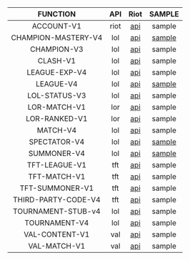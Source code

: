 |      FUNCTION       | API  |                              Riot                               |                                                SAMPLE                                                |
| :-----------------: | :--: | :-------------------------------------------------------------: | :--------------------------------------------------------------------------------------------------: |
|     ACCOUNT-V1      | riot |     [api](https://developer.riotgames.com/apis#account-v1)      |                                                sample                                                |
| CHAMPION-MASTERY-V4 | lol  | [api](https://developer.riotgames.com/apis#champion-mastery-v4) | [sample](https://github.com/sruan6/riot-api/tree/main/example/lol_examples/champion_mastery_example) |
|     CHAMPION-V3     | lol  |     [api](https://developer.riotgames.com/apis#champion-v3)     |                                                sample                                                |
|      CLASH-V1       | lol  |      [api](https://developer.riotgames.com/apis#clash-v1)       |                                                sample                                                |
|    LEAGUE-EXP-V4    | lol  |    [api](https://developer.riotgames.com/apis#league-exp-v4)    |                                                sample                                                |
|      LEAGUE-V4      | lol  |      [api](https://developer.riotgames.com/apis#league-v4)      |      [sample](https://github.com/sruan6/riot-api/tree/main/example/lol_examples/league_example)      |
|    LOL-STATUS-V3    | lol  |    [api](https://developer.riotgames.com/apis#lol-status-v3)    |                                                sample                                                |
|    LOR-MATCH-V1     | lor  |    [api](https://developer.riotgames.com/apis#lor-match-v1)     |                                                sample                                                |
|    LOR-RANKED-V1    | lor  |    [api](https://developer.riotgames.com/apis#lor-ranked-v1)    |                                                sample                                                |
|      MATCH-V4       | lol  |      [api](https://developer.riotgames.com/apis#match-v4)       |                                                sample                                                |
|    SPECTATOR-V4     | lol  |    [api](https://developer.riotgames.com/apis#spectator-v4)     |    [sample](https://github.com/sruan6/riot-api/tree/main/example/lol_examples/spectator_example)     |
|     SUMMONER-V4     | lol  |     [api](https://developer.riotgames.com/apis#summoner-v4)     |     [sample](https://github.com/sruan6/riot-api/tree/main/example/lol_examples/summoner_example)     |
|    TFT-LEAGUE-V1    | tft  |    [api](https://developer.riotgames.com/apis#tft-league-v1)    |                                                sample                                                |
|    TFT-MATCH-V1     | tft  |    [api](https://developer.riotgames.com/apis#tft-match-v1)     |                                                sample                                                |
|   TFT-SUMMONER-V1   | tft  |   [api](https://developer.riotgames.com/apis#tft-summoner-v1)   |                                                sample                                                |
| THIRD-PARTY-CODE-V4 | tft  | [api](https://developer.riotgames.com/apis#third-party-code-v4) |                                                sample                                                |
| TOURNAMENT-STUB-v4  | lol  | [api](https://developer.riotgames.com/apis#tournament-stub-v4)  |                                                sample                                                |
|    TOURNAMENT-V4    | lol  |    [api](https://developer.riotgames.com/apis#tournament-v4)    |                                                sample                                                |
|   VAL-CONTENT-V1    | val  |   [api](https://developer.riotgames.com/apis#val-content-v1)    |                                                sample                                                |
|    VAL-MATCH-V1     | val  |    [api](https://developer.riotgames.com/apis#val-match-v1)     |                                                sample                                                |
